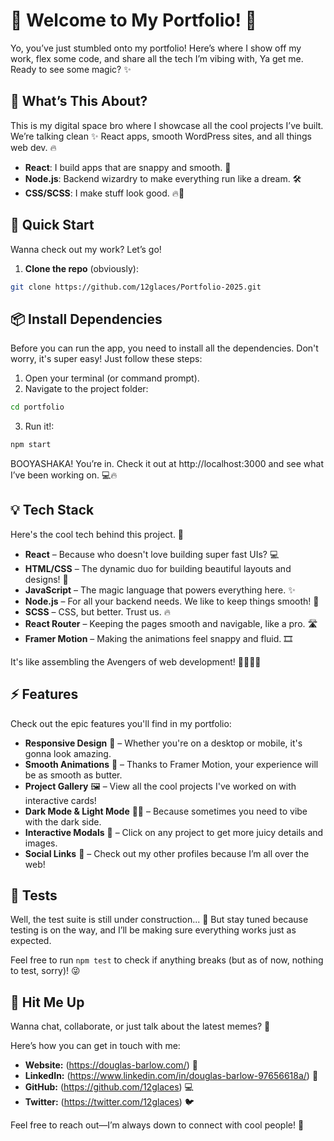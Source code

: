 # 🚀 Welcome to My Portfolio! 👾

Yo, you’ve just stumbled onto my portfolio! Here’s where I show off my work, flex some code, and share all the tech I’m vibing with, Ya get me. Ready to see some magic? ✨

## 🎯 What’s This About?

This is my digital space bro where I showcase all the cool projects I’ve built. We’re talking clean ✨ React apps, smooth WordPress sites, and all things web dev. 🔥

- **React**: I build apps that are snappy and smooth. 💨
- **Node.js**: Backend wizardry to make everything run like a dream. 🛠️
- **CSS/SCSS**: I make stuff look good. 🔥💅

## 🚀 Quick Start

Wanna check out my work? Let’s go!

1. **Clone the repo** (obviously):

```bash
git clone https://github.com/12glaces/Portfolio-2025.git
```

## 📦 Install Dependencies
Before you can run the app, you need to install all the dependencies. Don't worry, it's super easy! Just follow these steps:

1. Open your terminal (or command prompt).
2. Navigate to the project folder:

```bash
cd portfolio
```

3. Run it!:

```bash
npm start
```

BOOYASHAKA! You’re in. Check it out at http://localhost:3000 and see what I’ve been working on. 💻🔥

## 💡 Tech Stack

Here's the cool tech behind this project. 🚀

- **React** – Because who doesn't love building super fast UIs? 💻
- **HTML/CSS** – The dynamic duo for building beautiful layouts and designs! 🎨
- **JavaScript** – The magic language that powers everything here. ✨
- **Node.js** – For all your backend needs. We like to keep things smooth! 🔧
- **SCSS** – CSS, but better. Trust us. 🔥
- **React Router** – Keeping the pages smooth and navigable, like a pro. 🛣️
- **Framer Motion** – Making the animations feel snappy and fluid. 🎞️

It's like assembling the Avengers of web development! 🦸‍♂️🦸‍♀️

## ⚡ Features

Check out the epic features you'll find in my portfolio:

- **Responsive Design** 📱 – Whether you're on a desktop or mobile, it's gonna look amazing. 
- **Smooth Animations** 💫 – Thanks to Framer Motion, your experience will be as smooth as butter.
- **Project Gallery** 🖼️ – View all the cool projects I've worked on with interactive cards!
- **Dark Mode & Light Mode** 🌙🌞 – Because sometimes you need to vibe with the dark side.
- **Interactive Modals** 💬 – Click on any project to get more juicy details and images.
- **Social Links** 🔗 – Check out my other profiles because I’m all over the web!

## 🧪 Tests

Well, the test suite is still under construction... 🚧 
But stay tuned because testing is on the way, and I’ll be making sure everything works just as expected.

Feel free to run `npm test` to check if anything breaks (but as of now, nothing to test, sorry)! 😜

## 🔗 Hit Me Up

Wanna chat, collaborate, or just talk about the latest memes? 👾 

Here’s how you can get in touch with me:

- **Website:** (https://douglas-barlow.com/) 📧
- **LinkedIn:** (https://www.linkedin.com/in/douglas-barlow-97656618a/) 💼
- **GitHub:** (https://github.com/12glaces) 💻
- **Twitter:** (https://twitter.com/12glaces) 🐦

Feel free to reach out—I’m always down to connect with cool people! 🤙
